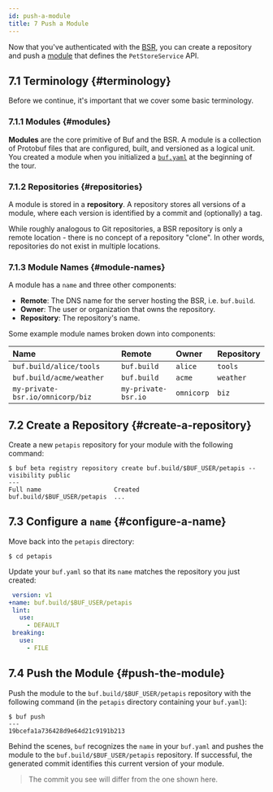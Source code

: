 ```yaml
---
id: push-a-module
title: 7 Push a Module
---
```


Now that you've authenticated with the [BSR](../bsr/overview.md), you can create a
repository and push a [module](../bsr/overview.md#module) that defines the
`PetStoreService` API.

## 7.1 Terminology {#terminology}

Before we continue, it's important that we cover some basic terminology.

### 7.1.1 Modules {#modules}

**Modules** are the core primitive of Buf and the BSR. A module is a collection of Protobuf
files that are configured, built, and versioned as a logical unit. You created a module when
you initialized a [`buf.yaml`](../configuration/v1/buf-yaml.md) at the beginning of the tour.

### 7.1.2 Repositories {#repositories}

A module is stored in a **repository**. A repository stores all versions of a module, where each
version is identified by a commit and (optionally) a tag.

While roughly analogous to Git repositories, a BSR repository is only a remote location - there is
no concept of a repository "clone". In other words, repositories do not exist in multiple locations.

### 7.1.3 Module Names {#module-names}

A module has a `name` and three other components:

  - **Remote**: The DNS name for the server hosting the BSR, i.e. `buf.build`.
  - **Owner**: The user or organization that owns the repository.
  - **Repository**: The repository's name.

Some example module names broken down into components:

Name | Remote | Owner | Repository
:----|:-------|:------|:----------
`buf.build/alice/tools` | `buf.build` | `alice` | `tools`
`buf.build/acme/weather` | `buf.build` | `acme` | `weather`
`my-private-bsr.io/omnicorp/biz` | `my-private-bsr.io` | `omnicorp` | `biz`

## 7.2 Create a Repository {#create-a-repository}

Create a new `petapis` repository for your module with the following command:

```terminal
$ buf beta registry repository create buf.build/$BUF_USER/petapis --visibility public
---
Full name                    Created
buf.build/$BUF_USER/petapis  ...
```

## 7.3 Configure a `name` {#configure-a-name}

Move back into the `petapis` directory:

```terminal
$ cd petapis
```

Update your `buf.yaml` so that its `name` matches the repository you just created:

```yaml title="buf.yaml" {2}
 version: v1
+name: buf.build/$BUF_USER/petapis
 lint:
   use:
     - DEFAULT
 breaking:
   use:
     - FILE
```

## 7.4 Push the Module {#push-the-module}

Push the module to the `buf.build/$BUF_USER/petapis` repository with the following command (in the
`petapis` directory containing your `buf.yaml`):

```terminal
$ buf push
---
19bcefa1a736428d9e64d21c9191b213
```

Behind the scenes, `buf` recognizes the `name` in your `buf.yaml` and pushes the module to the `buf.build/$BUF_USER/petapis`
repository. If successful, the generated commit identifies this current version of your module.

> The commit you see will differ from the one shown here.
